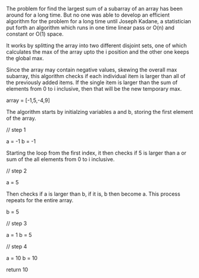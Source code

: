 The problem for find the largest sum of a subarray of an array 
has been around for a long time.  But no one was able to develop
an efficient algorithm for the problem for a long time until 
Joseph Kadane, a statistician put forth an algorithm which runs 
in one time linear pass or O(n) and constant or O(1) space.

It works by splitting the array into two different disjoint sets, 
one of which calculates the max of the array upto the i position 
and the other one keeps the global max.

Since the array may contain negative values, skewing the overall
max subarray, this algorithm checks if each individual item is 
larger than all of the previously added items.  If the single item
is larger than the sum of elements from 0 to i inclusive, then that 
will be the new temporary max.

array = [-1,5,-4,9]

The algorithm starts by initialzing variables a and b, storing the
first element of the array.

// step 1

a = -1
b = -1

Starting the loop from the first index, it then checks if 5 is 
larger than a or sum of the all elements from 0 to i inclusive.

// step 2

a = 5

Then checks if a is larger than b, if it is, b then become a. 
This process repeats for the entire array.

b = 5

// step 3

a = 1
b = 5

// step 4

a = 10
b = 10

return 10